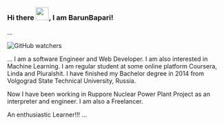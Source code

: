 ### Hi there <img src="https://raw.githubusercontent.com/MartinHeinz/MartinHeinz/master/wave.gif" width="30px">, I am BarunBapari!
...

![GitHub watchers](https://img.shields.io/github/watchers/BarunBapari/Portfolio_barun?style=social)

...
I am a software Engineer and Web Developer. I am also interested in Machine Learning. I am regular student at some online platform Coursera, Linda and Pluralshit. 
I have finished my Bachelor degree in 2014 from Volgograd State Technical University, Russia. 

Now I have been working in Ruppore Nuclear Power Plant Project as an interpreter  and engineer. I am also a Freelancer.

An  enthusiastic Learner!!!
...

<!--
**BarunBapari/BarunBapari** is a ✨ _special_ ✨ repository because its `README.md` (this file) appears on your GitHub profile.

Here are some ideas to get you started:

- 🔭 I’m currently working on ...
- 🌱 I’m currently learning ...
- 👯 I’m looking to collaborate on ...
- 🤔 I’m looking for help with ...
- 💬 Ask me about ...
- 📫 How to reach me: ...
- 😄 Pronouns: ...
- ⚡ Fun fact: ...
-->

